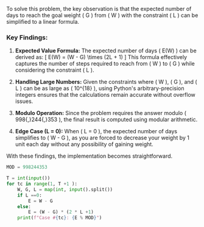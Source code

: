 To solve this problem, the key observation is that the expected number of days to reach the goal weight \( G \) from \( W \) with the constraint \( L \) can be simplified to a linear formula. 

### Key Findings:

1. **Expected Value Formula:**
   The expected number of days \( E(W) \) can be derived as:
   \[
   E(W) = (W - G) \times (2L + 1)
   \]
   This formula effectively captures the number of steps required to reach from \( W \) to \( G \) while considering the constraint \( L \).

2. **Handling Large Numbers:**
   Given the constraints where \( W \), \( G \), and \( L \) can be as large as \( 10^{18} \), using Python's arbitrary-precision integers ensures that the calculations remain accurate without overflow issues.

3. **Modulo Operation:**
   Since the problem requires the answer modulo \( 998{,}244{,}353 \), the final result is computed using modular arithmetic.

4. **Edge Case (L = 0):**
   When \( L = 0 \), the expected number of days simplifies to \( W - G \), as you are forced to decrease your weight by 1 unit each day without any possibility of gaining weight.

With these findings, the implementation becomes straightforward.

```python
MOD = 998244353

T = int(input())
for tc in range(1, T +1 ):
    W, G, L = map(int, input().split())
    if L ==0:
        E = W - G
    else:
        E = (W - G) * (2 * L +1)
    print(f"Case #{tc}: {E % MOD}")
```